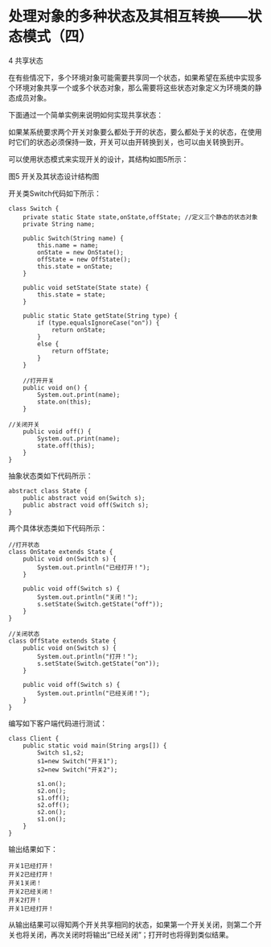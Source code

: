 # 处理对象的多种状态及其相互转换——状态模式（四）

4 共享状态

在有些情况下，多个环境对象可能需要共享同一个状态，如果希望在系统中实现多个环境对象共享一个或多个状态对象，那么需要将这些状态对象定义为环境类的静态成员对象。

下面通过一个简单实例来说明如何实现共享状态：

如果某系统要求两个开关对象要么都处于开的状态，要么都处于关的状态，在使用时它们的状态必须保持一致，开关可以由开转换到关，也可以由关转换到开。

可以使用状态模式来实现开关的设计，其结构如图5所示：



图5 开关及其状态设计结构图

开关类Switch代码如下所示：

```
class Switch {  
    private static State state,onState,offState; //定义三个静态的状态对象  
    private String name;  
      
    public Switch(String name) {  
        this.name = name;  
        onState = new OnState();  
        offState = new OffState();  
        this.state = onState;  
    }  
  
    public void setState(State state) {  
        this.state = state;  
    }  
  
    public static State getState(String type) {  
        if (type.equalsIgnoreCase("on")) {  
            return onState;  
        }  
        else {  
            return offState;  
        }  
    }  
          
    //打开开关  
    public void on() {  
        System.out.print(name);  
        state.on(this);  
    }  
      
//关闭开关  
    public void off() {  
        System.out.print(name);  
        state.off(this);  
    }  
}  
```

抽象状态类如下代码所示：

```
abstract class State {  
    public abstract void on(Switch s);  
    public abstract void off(Switch s);  
}  
```

两个具体状态类如下代码所示：

```
//打开状态  
class OnState extends State {  
    public void on(Switch s) {  
        System.out.println("已经打开！");  
    }  
      
    public void off(Switch s) {  
        System.out.println("关闭！");  
        s.setState(Switch.getState("off"));  
    }  
}  
  
//关闭状态  
class OffState extends State {  
    public void on(Switch s) {  
        System.out.println("打开！");  
        s.setState(Switch.getState("on"));  
    }  
      
    public void off(Switch s) {  
        System.out.println("已经关闭！");  
    }  
}  
```

编写如下客户端代码进行测试：

```
class Client {  
    public static void main(String args[]) {  
        Switch s1,s2;  
        s1=new Switch("开关1");  
        s2=new Switch("开关2");  
          
        s1.on();  
        s2.on();  
        s1.off();  
        s2.off();  
        s2.on();  
        s1.on();      
    }  
}  
```
输出结果如下：

```
开关1已经打开！
开关2已经打开！
开关1关闭！
开关2已经关闭！
开关2打开！
开关1已经打开！
```

从输出结果可以得知两个开关共享相同的状态，如果第一个开关关闭，则第二个开关也将关闭，再次关闭时将输出“已经关闭”；打开时也将得到类似结果。